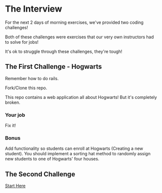 # The Interview

For the next 2 days of morning exercises, we've provided two coding challenges!

Both of these challenges were exercises that our very own instructors had to solve for jobs!

It's ok to struggle through these challenges, they're tough!

## The First Challenge - Hogwarts
Remember how to do rails.

Fork/Clone this repo.

This repo contains a web application all about Hogwarts! But it's completely broken.

### Your job

Fix it!

### Bonus
Add functionality so students can enroll at Hogwarts (Creating a new student). You should implement a sorting hat method to randomly assign new students to one of Hogwarts' four houses.

## The Second Challenge
[Start Here](http://letsrevolutionizetesting.com/challenge)
